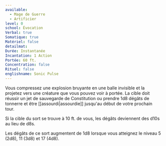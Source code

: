 ```yaml
---
available:
  - Mage de Guerre
  - Artificier
level: 0
school: Évocation
Verbal: true
Somatique: true
Matériel: false
detailmat: 
Durée: Instantanée
Incantation: 1 Action
Portée: 60 ft.
Concentration: false
Rituel: false
englishname: Sonic Pulse
---
```

Vous compressez une explosion bruyante en une balle invisible et la projetez vers une créature que vous pouvez voir à portée. La cible doit réussir un jet de sauvegarde de Constitution ou prendre 1d8 dégâts de tonnerre et être [[assourdi|assourdie]] jusqu'au début de votre prochain tour.

Si la cible du sort se trouve à 10 ft. de vous, les dégâts deviennent des d10s au lieu de d8s.

Les dégâts de ce sort augmentent de 1d8 lorsque vous atteignez le niveau 5 (2d8), 11 (3d8) et 17 (4d8).

